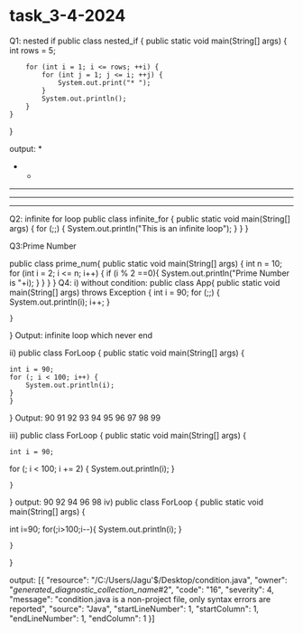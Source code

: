 # task_3-4-2024
Q1: nested if
public class nested_if {
    public static void main(String[] args) {
        int rows = 5;

        for (int i = 1; i <= rows; ++i) {
            for (int j = 1; j <= i; ++j) {
                System.out.print("* ");
            }
            System.out.println();
        }
    }
}

output:
*
* *
* * *
* * * *
* * * * * 

Q2: infinite for loop
public class infinite_for {
    public static void main(String[] args) {
        for (;;) {
            System.out.println("This is an infinite loop");
        }
    }
}

Q3:Prime Number 

public class prime_num{
    public static void main(String[] args) {
        int n = 10;
        for (int i = 2; i <= n; i++) {
            if (i % 2 ==0){
                System.out.println("Prime Number is "+i);
            }
    }
}
}
Q4:
i)
without condition:
public class App{
    public static void main(String[] args) throws Exception {
        int i = 90;
        for (;;) {
            System.out.println(i);
            i++;
        }
        
    }
}
Output:
infinite loop which never end

ii)
public class ForLoop {
    public static void main(String[] args) {
   
    int i = 90;
    for (; i < 100; i++) {
        System.out.println(i);
    }
    }
}
Output:
90
91
92
93
94
95
96
97
98
99

iii)
public class ForLoop {
    public static void main(String[] args) {
  

    int i = 90;
for (; i < 100; i += 2) {
    System.out.println(i);
}

    }
}
output:
90
92
94
96
98
iv)
public class ForLoop {
    public static void main(String[] args) {
   
int i=90;
for(;i>100;i--){
    System.out.println(i);
}

    }
}

output:
[{
	"resource": "/C:/Users/Jagu'$/Desktop/condition.java",
	"owner": "_generated_diagnostic_collection_name_#2",
	"code": "16",
	"severity": 4,
	"message": "condition.java is a non-project file, only syntax errors are reported",
	"source": "Java",
	"startLineNumber": 1,
	"startColumn": 1,
	"endLineNumber": 1,
	"endColumn": 1
}]
